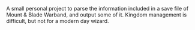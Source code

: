 A small personal project to parse the information included in a save file of Mount & Blade Warband, and output some of it.  Kingdom management is difficult, but not for a modern day wizard.
